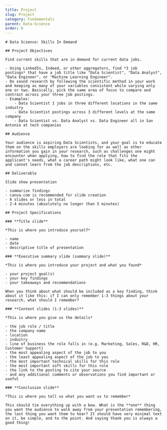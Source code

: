 ```yaml
---
title: Project
slug: Project
category: Fundamentals
parent: Data-Science
order: 6
---
```

    
    # Data Science: Skills In Demand
    
    ## Project Objectives
    
    Find current skills that are in demand for current data jobs.
    
    - Using LinkedIn, Indeed, or other aggregators, find *3 job postings* that have a job title like "Data Scientist", "Data Analyst", "Data Engineer", or "Machine Learning Engineer".
    - Do sound research by following the scientific method in your work and keeping as many of your variables consistent while varying only one or two. Basically, pick the same area of focus to compare and contrast across your three job postings.
    - Examples:
        - Data Scientist 1 jobs in three different locations in the same industry
        - Data Scientist postings across 3 different levels at the same company
        - Data Scientist vs. Data Analyst vs. Data Engineer all in San Antonio at tech companies
    
    ## Audience
    
    Your audience is aspiring Data Scientists, and your goal is to educate them on the skills employers are looking for as well as other information you gain in your research, such as challenges one might encounter when applying, how to find the role that fits the applicant's needs, what a career path might look like, what one can and cannot learn from the job descriptions, etc.
    
    ## Deliverable
    
    Slide show presentation
    
    - summarize findings
    - canva.com is recommended for slide creation
    - 6 slides or less in total
    - 2-4 minutes (absolutely no longer than 5 minutes)
    
    ## Project Specifications
    
    ### **Title slide**
    
    *This is where you introduce yourself*
    
    - name
    - date
    - descriptive title of presentation
    
    ### **Executive summary slide (summary slide)**
    
    *This is where you introduce your project and what you found*
    
    - your project goal(s)
    - your key findings
    - your takeaways and recommendations
    
    When you think about what should be included as a key finding, think about it like this: if I can only remember 1-3 things about your research, what should I remember?
    
    ### **Content slides (1-3 slides)**
    
    *This is where you give us the details*
    
    - the job role / title
    - the company name
    - location
    - industry
    - line of business the role falls in (e.g. Marketing, Sales, R&D, HR, Customer Support)
    - the most appealing aspect of the job to you
    - the least appealing aspect of the job to you
    - the most important technical skills for this role
    - the most important soft skills for this role
    - the link to the posting to cite your source
    - and any additional comments or observations you find important or useful
    
    ### **Conclusion slide**
    
    *This is where you tell us what you want us to remember*
    
    This should tie everything up with a bow. What is the **one** thing you want the audience to walk away from your presentation remembering, the last thing you want them to hear? It should have very minimal text on it, be simple, and to the point. And saying thank you is always a good thing!